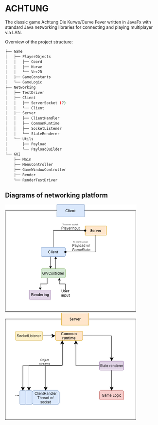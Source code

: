 # ACHTUNG

The classic game Achtung Die Kurwe/Curve Fever written in JavaFx 
with standard Java networking libraries for connecting and playing multiplayer via LAN.

Overview of the project structure:
```bash
├── Game
│   ├── PlayerObjects
│   │   ├── Coord
│   │   ├── Kurwe
│   │   └── Vec2D
│   ├── GameConstants
│   └── GameLogic
├── Networking
│   ├── TestDriver
│   ├── Client
│   │   ├── ServerSocket (?)
│   │   └── Client
│   ├── Server
│   │   ├── ClientHandler
│   │   ├── CommonRuntime
│   │   ├── SocketListener
│   │   └── StateRenderer
│   └── Utils
│       ├── Payload
│       └── PayloadBuilder
└── GUI
    ├── Main
    ├── MenuController
    ├── GameWindowController
    ├── Render
    └── RenderTestDriver
```

## Diagrams of networking platform
![Client diagram](./ClientDiagram2.png?raw=true)
![Server diagram](./ServerDiagram2.png?raw=true)